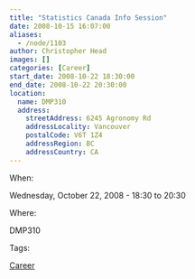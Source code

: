 ```yaml
---
title: "Statistics Canada Info Session"
date: 2008-10-15 16:07:00
aliases:
  - /node/1103
author: Christopher Head
images: []
categories: [Career]
start_date: 2008-10-22 18:30:00
end_date: 2008-10-22 20:30:00
location:
  name: DMP310
  address:
    streetAddress: 6245 Agronomy Rd
    addressLocality: Vancouver
    postalCode: V6T 1Z4
    addressRegion: BC
    addressCountry: CA
---
```


When:

Wednesday, October 22, 2008 - 18:30 to 20:30

Where:

DMP310

Tags:

[Career](/career)
